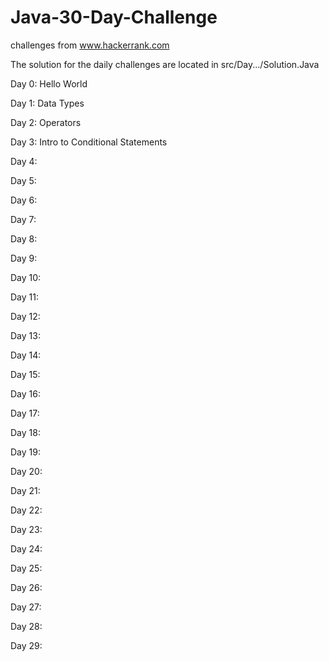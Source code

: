 # Java-30-Day-Challenge
challenges from www.hackerrank.com

The solution for the daily challenges are located in src/Day.../Solution.Java

Day 0: Hello World

Day 1: Data Types

Day 2: Operators

Day 3: Intro to Conditional Statements

Day 4:

Day 5:

Day 6:

Day 7:

Day 8:

Day 9:

Day 10:

Day 11:

Day 12:

Day 13:

Day 14:

Day 15:

Day 16:

Day 17:

Day 18:

Day 19:

Day 20:

Day 21:

Day 22:

Day 23:

Day 24:

Day 25:

Day 26:

Day 27:

Day 28:

Day 29: